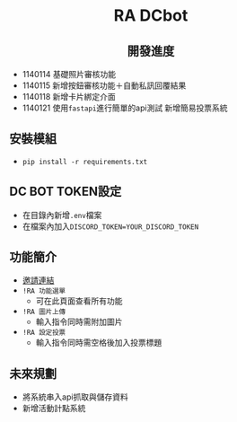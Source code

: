 <h1 align="center">RA DCbot</h1>

<h2 align="center">開發進度</h2>
  
- 1140114
基礎照片審核功能
- 1140115
新增按鈕審核功能＋自動私訊回覆結果
- 1140118
新增卡片綁定介面
- 1140121
使用`fastapi`進行簡單的api測試
新增簡易投票系統

## 安裝模組
- `pip install -r requirements.txt`
## DC BOT TOKEN設定
- 在目錄內新增`.env`檔案
- 在檔案內加入`DISCORD_TOKEN=YOUR_DISCORD_TOKEN`
## 功能簡介
- [邀請連結](https://discord.com/oauth2/authorize?client_id=746717105206067302)
- `!RA 功能選單`
  - 可在此頁面查看所有功能
- `!RA 圖片上傳`
  - 輸入指令同時需附加圖片
- `!RA 設定投票`
  - 輸入指令同時需空格後加入投票標題
## 未來規劃
- 將系統串入api抓取與儲存資料
- 新增活動計點系統
